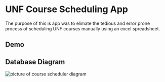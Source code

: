 # UNF Course Scheduling App

The purpose of this is app was to elimate the tedious and error prone process of scheduling UNF courses manually using an excel spreadsheet.

## Demo



## Database Diagram

![picture of course scheduler diagram](https://user-images.githubusercontent.com/63518180/156820511-20354be1-ab81-41cc-a3c0-f618cbf7a9e3.png)
